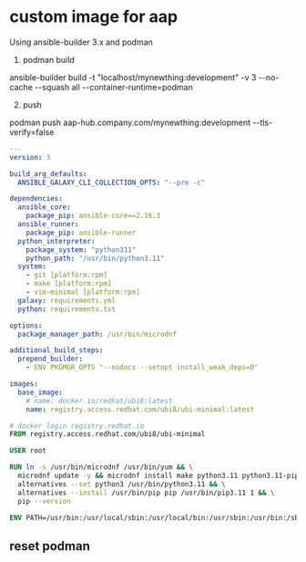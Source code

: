 # custom image for aap

Using ansible-builder 3.x and podman

1. podman build

ansible-builder build -t "localhost/mynewthing:development" -v 3 --no-cache --squash all --container-runtime=podman

2. push

podman push aap-hub.company.com/mynewthing:development --tls-verify=false

```execution-environment.yml
---
version: 3

build_arg_defaults:
  ANSIBLE_GALAXY_CLI_COLLECTION_OPTS: "--pre -c"

dependencies:
  ansible_core:
    package_pip: ansible-core==2.16.3
  ansible_runner:
    package_pip: ansible-runner
  python_interpreter:
    package_system: "python311"
    python_path: "/usr/bin/python3.11"
  system:
    - git [platform:rpm]
    - make [platform:rpm]
    - vim-minimal [platform:rpm]
  galaxy: requirements.yml
  python: requirements.txt

options:
  package_manager_path: /usr/bin/microdnf

additional_build_steps:
  prepend_builder:
    - ENV PKGMGR_OPTS "--nodocs --setopt install_weak_deps=0"

images:
  base_image:
    # name: docker.io/redhat/ubi8:latest
    name: registry.access.redhat.com/ubi8/ubi-minimal:latest
```

```Dockerfile
# docker login registry.redhat.io
FROM registry.access.redhat.com/ubi8/ubi-minimal

USER root

RUN ln -s /usr/bin/microdnf /usr/bin/yum && \
  microdnf update -y && microdnf install make python3.11 python3.11-pip --nodocs --setopt install_weak_deps=0 -y && \
  alternatives --set python3 /usr/bin/python3.11 && \
  alternatives --install /usr/bin/pip pip /usr/bin/pip3.11 1 && \
  pip --version

ENV PATH=/usr/bin:/usr/local/sbin:/usr/local/bin:/usr/sbin:/usr/bin:/sbin:/bin:/opt/mi-tec/
```

## reset podman
